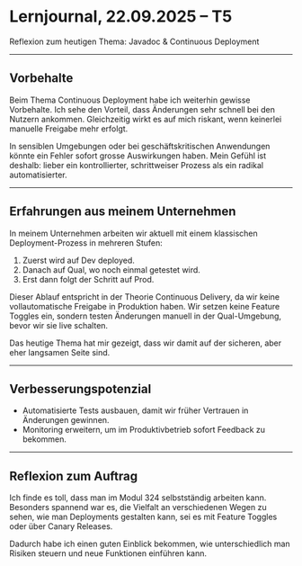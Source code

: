 # Lernjournal, 22.09.2025 – T5

Reflexion zum heutigen Thema: Javadoc & Continuous Deployment

---

## Vorbehalte

Beim Thema Continuous Deployment habe ich weiterhin gewisse Vorbehalte. Ich sehe den Vorteil, dass Änderungen sehr schnell bei den Nutzern ankommen. Gleichzeitig wirkt es auf mich riskant, wenn keinerlei manuelle Freigabe mehr erfolgt.

In sensiblen Umgebungen oder bei geschäftskritischen Anwendungen könnte ein Fehler sofort grosse Auswirkungen haben. Mein Gefühl ist deshalb: lieber ein kontrollierter, schrittweiser Prozess als ein radikal automatisierter.

---

## Erfahrungen aus meinem Unternehmen

In meinem Unternehmen arbeiten wir aktuell mit einem klassischen Deployment-Prozess in mehreren Stufen:

1. Zuerst wird auf Dev deployed.
2. Danach auf Qual, wo noch einmal getestet wird.
3. Erst dann folgt der Schritt auf Prod.

Dieser Ablauf entspricht in der Theorie Continuous Delivery, da wir keine vollautomatische Freigabe in Produktion haben. Wir setzen keine Feature Toggles ein, sondern testen Änderungen manuell in der Qual-Umgebung, bevor wir sie live schalten.

Das heutige Thema hat mir gezeigt, dass wir damit auf der sicheren, aber eher langsamen Seite sind.

---

## Verbesserungspotenzial

* Automatisierte Tests ausbauen, damit wir früher Vertrauen in Änderungen gewinnen.
* Monitoring erweitern, um im Produktivbetrieb sofort Feedback zu bekommen.

---

## Reflexion zum Auftrag

Ich finde es toll, dass man im Modul 324 selbstständig arbeiten kann. Besonders spannend war es, die Vielfalt an verschiedenen Wegen zu sehen, wie man Deployments gestalten kann, sei es mit Feature Toggles oder über Canary Releases.

Dadurch habe ich einen guten Einblick bekommen, wie unterschiedlich man Risiken steuern und neue Funktionen einführen kann.
